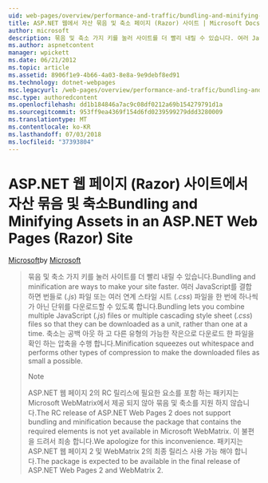 ```yaml
---
uid: web-pages/overview/performance-and-traffic/bundling-and-minifying-assets-in-an-aspnet-web-pages-razor-site
title: ASP.NET 웹에서 자산 묶음 및 축소 페이지 (Razor) 사이트 | Microsoft Docs
author: microsoft
description: 묶음 및 축소 가지 키를 눌러 사이트를 더 빨리 내릴 수 있습니다. 여러 JavaScript (.js) 파일 또는 여러 연계 스타일 시트 (...를 결합 하면 번들
ms.author: aspnetcontent
manager: wpickett
ms.date: 06/21/2012
ms.topic: article
ms.assetid: 8906f1e9-4b66-4a03-8e8a-9e9debf8ed91
ms.technology: dotnet-webpages
msc.legacyurl: /web-pages/overview/performance-and-traffic/bundling-and-minifying-assets-in-an-aspnet-web-pages-razor-site
msc.type: authoredcontent
ms.openlocfilehash: dd1b184846a7ac9c08df0212a69b154279791d1a
ms.sourcegitcommit: 953ff9ea4369f154d6fd0239599279ddd3280009
ms.translationtype: MT
ms.contentlocale: ko-KR
ms.lasthandoff: 07/03/2018
ms.locfileid: "37393804"
---
```

<a name="bundling-and-minifying-assets-in-an-aspnet-web-pages-razor-site"></a><span data-ttu-id="2118c-104">ASP.NET 웹 페이지 (Razor) 사이트에서 자산 묶음 및 축소</span><span class="sxs-lookup"><span data-stu-id="2118c-104">Bundling and Minifying Assets in an ASP.NET Web Pages (Razor) Site</span></span>
====================
<span data-ttu-id="2118c-105">[Microsoft](https://github.com/microsoft)</span><span class="sxs-lookup"><span data-stu-id="2118c-105">by [Microsoft](https://github.com/microsoft)</span></span>

> <span data-ttu-id="2118c-106">묶음 및 축소 가지 키를 눌러 사이트를 더 빨리 내릴 수 있습니다.</span><span class="sxs-lookup"><span data-stu-id="2118c-106">Bundling and minification are ways to make your site faster.</span></span> <span data-ttu-id="2118c-107">여러 JavaScript를 결합 하면 번들로 (*.js*) 파일 또는 여러 연계 스타일 시트 (*.css*) 파일을 한 번에 하나씩가 아닌 단위를 다운로드할 수 있도록 합니다.</span><span class="sxs-lookup"><span data-stu-id="2118c-107">Bundling lets you combine multiple JavaScript (*.js*) files or multiple cascading style sheet (*.css*) files so that they can be downloaded as a unit, rather than one at a time.</span></span> <span data-ttu-id="2118c-108">축소는 공백 아웃 하 고 다른 유형의 가능한 작은으로 다운로드 한 파일을 확인 하는 압축을 수행 합니다.</span><span class="sxs-lookup"><span data-stu-id="2118c-108">Minification squeezes out whitespace and performs other types of compression to make the downloaded files as small a possible.</span></span>
> 
> > [!NOTE]
> > <span data-ttu-id="2118c-109">ASP.NET 웹 페이지 2의 RC 릴리스에 필요한 요소를 포함 하는 패키지는 Microsoft WebMatrix에서 제공 되지 않아 묶음 및 축소를 지원 하지 않습니다.</span><span class="sxs-lookup"><span data-stu-id="2118c-109">The RC release of ASP.NET Web Pages 2 does not support bundling and minification because the package that contains the required elements is not yet available in Microsoft WebMatrix.</span></span> <span data-ttu-id="2118c-110">이 불편을 드려서 죄송 합니다.</span><span class="sxs-lookup"><span data-stu-id="2118c-110">We apologize for this inconvenience.</span></span> <span data-ttu-id="2118c-111">패키지는 ASP.NET 웹 페이지 2 및 WebMatrix 2의 최종 릴리스 사용 가능 해야 합니다.</span><span class="sxs-lookup"><span data-stu-id="2118c-111">The package is expected to be available in the final release of ASP.NET Web Pages 2 and WebMatrix 2.</span></span>
